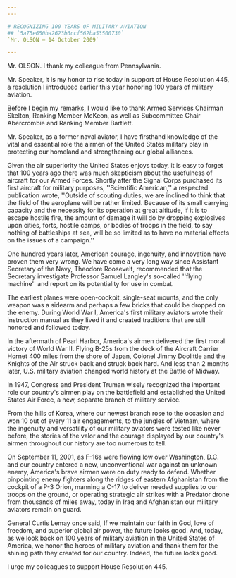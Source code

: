 ```yaml
---
---

# RECOGNIZING 100 YEARS OF MILITARY AVIATION
## `5a75e650ba2623b6ccf562ba53500730`
`Mr. OLSON — 14 October 2009`

---
```



Mr. OLSON. I thank my colleague from Pennsylvania.

Mr. Speaker, it is my honor to rise today in support of House 
Resolution 445, a resolution I introduced earlier this year honoring 
100 years of military aviation.

Before I begin my remarks, I would like to thank Armed Services 
Chairman Skelton, Ranking Member McKeon, as well as Subcommittee Chair 
Abercrombie and Ranking Member Bartlett.

Mr. Speaker, as a former naval aviator, I have firsthand knowledge of 
the vital and essential role the airmen of the United States military 
play in protecting our homeland and strengthening our global alliances.

Given the air superiority the United States enjoys today, it is easy 
to forget that 100 years ago there was much skepticism about the 
usefulness of aircraft for our Armed Forces. Shortly after the Signal 
Corps purchased its first aircraft for military purposes, ''Scientific 
American,'' a respected publication wrote, ''Outside of scouting 
duties, we are inclined to think that the field of the aeroplane will 
be rather limited. Because of its small carrying capacity and the 
necessity for its operation at great altitude, if it is to escape 
hostile fire, the amount of damage it will do by dropping explosives 
upon cities, forts, hostile camps, or bodies of troops in the field, to 
say nothing of battleships at sea, will be so limited as to have no 
material effects on the issues of a campaign.''

One hundred years later, American courage, ingenuity, and innovation 
have proven them very wrong. We have come a very long way since 
Assistant Secretary of the Navy, Theodore Roosevelt, recommended that 
the Secretary investigate Professor Samuel Langley's so-called ''flying 
machine'' and report on its potentiality for use in combat.

The earliest planes were open-cockpit, single-seat mounts, and the 
only weapon was a sidearm and perhaps a few bricks that could be 
dropped on the enemy. During World War I, America's first military 
aviators wrote their instruction manual as they lived it and created 
traditions that are still honored and followed today.

In the aftermath of Pearl Harbor, America's airmen delivered the 
first moral victory of World War II. Flying B-25s from the deck of the 
Aircraft Carrier Hornet 400 miles from the shore of Japan, Colonel 
Jimmy Doolittle and the Knights of the Air struck back and struck back 
hard. And less than 2 months later, U.S. military aviation changed 
world history at the Battle of Midway.

In 1947, Congress and President Truman wisely recognized the 
important role our country's airmen play on the battlefield and 
established the United States Air Force, a new, separate branch of 
military service.

From the hills of Korea, where our newest branch rose to the occasion 
and won 10 out of every 11 air engagements, to the jungles of Vietnam, 
where the ingenuity and versatility of our military aviators were 
tested like never before, the stories of the valor and the courage 
displayed by our country's airmen throughout our history are too 
numerous to tell.

On September 11, 2001, as F-16s were flowing low over Washington, 
D.C. and our country entered a new, unconventional war against an 
unknown enemy, America's brave airmen were on duty ready to defend. 
Whether pinpointing enemy fighters along the ridges of eastern 
Afghanistan from the cockpit of a P-3 Orion, manning a C-17 to deliver 
needed supplies to our troops on the ground, or operating strategic air 
strikes with a Predator drone from thousands of miles away, today in 
Iraq and Afghanistan our military aviators remain on guard.

General Curtis Lemay once said, If we maintain our faith in God, love 
of freedom, and superior global air power, the future looks good. And, 
today, as we look back on 100 years of military aviation in the United 
States of America, we honor the heroes of military aviation and thank 
them for the shining path they created for our country. Indeed, the 
future looks good.

I urge my colleagues to support House Resolution 445.
